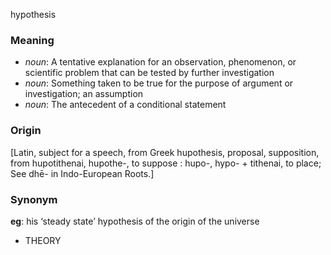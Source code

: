 hypothesis
### Meaning
+ _noun_: A tentative explanation for an observation, phenomenon, or scientific problem that can be tested by further investigation
+ _noun_: Something taken to be true for the purpose of argument or investigation; an assumption
+ _noun_: The antecedent of a conditional statement

### Origin

[Latin, subject for a speech, from Greek hupothesis, proposal, supposition, from hupotithenai, hupothe-, to suppose : hupo-, hypo- + tithenai, to place; See dhē- in Indo-European Roots.]

### Synonym

__eg__: his ‘steady state’ hypothesis of the origin of the universe

+ THEORY



